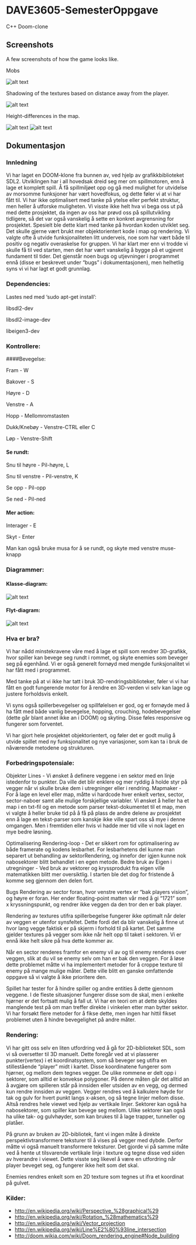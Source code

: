 # DAVE3605-SemesterOppgave
C++ Doom-clone

## Screenshots
A few screenshots of how the game looks like.

Mobs

![alt text](https://raw.githubusercontent.com/NegatioN/Spoomdre-DoomClone/master/ss.png "Screenshot of the game")

Shadowing of the textures based on distance away from the player.

![alt text](https://raw.githubusercontent.com/NegatioN/Spoomdre-DoomClone/master/ss2.png "Screenshot of the game")

Height-differences in the map.

![alt text](https://raw.githubusercontent.com/NegatioN/Spoomdre-DoomClone/master/ss3.png "Screenshot of the game")
![alt text](https://raw.githubusercontent.com/NegatioN/Spoomdre-DoomClone/master/ss4.png "Screenshot of the game")


## Dokumentasjon


### Innledning
Vi har laget en DOOM-klone fra bunnen av, ved hjelp av grafikkbiblioteket SDL2. Utviklingen har i all hovedsak dreid seg mer om spillmotoren, enn å lage et komplett spill. Å få spillmiljøet opp og gå med mulighet for utvidelse av morsomme funksjoner har vært hovedfokus, og dette føler vi at vi har fått til. Vi har ikke optimalisert med tanke på ytelse eller perfekt struktur, men heller å utforske muligheten. Vi visste ikke helt hva vi bega oss ut på med dette prosjektet, da ingen av oss har prøvd oss på spillutvikling tidligere, så det var også vanskelig å sette en konkret avgrensning for prosjektet. Spesielt ble dette klart med tanke på hvordan koden utviklet seg. Det skulle gjerne vært brukt mer objektorientert kode i map og rendering. Vi valgte ofte å utvide funksjonaliteten litt underveis, noe som har vært både til positiv og negativ overaskelse for gruppen. Vi har klart mer enn vi trodde vi skulle få til ved starten, men det har vært vanskelig å bygge på et ugjevnt fundament til tider. Det gjenstår noen bugs og utjevninger i programmet ennå (disse er beskrevet under “bugs” i dokumentasjonen), men helhetlig syns vi vi har lagt et godt grunnlag.


### Dependencies:
Lastes ned med ‘sudo apt-get install’:

libsdl2-dev

libsdl2-image-dev

libeigen3-dev


### Kontrollere:

####Bevegelse:

Fram		-	W

Bakover	-	S

Høyre		-	D

Venstre	-	A

Hopp		-	Mellomromstasten

Dukk/Knebøy 	- 	Venstre-CTRL eller C

Løp		-	Venstre-Shift


#### Se rundt:   

Snu til høyre 	- 	Pil-høyre, L

Snu til venstre - 	Pil-venstre, K

Se opp		-	Pil-opp

Se ned		-	Pil-ned

#### Mer action:

Interager	-	E

Skyt		-	Enter


Man kan også bruke musa for å se rundt, og skyte med venstre muse-knapp


### Diagrammer:

#### Klasse-diagram:
![alt text](https://raw.githubusercontent.com/NegatioN/DAVE3605-SemesterOppgave/master/class-chart.png?token=AD2ciRRAq8GnoXs3G8IweqfIaIAJSZyGks5VT89wwA%3D%3D "Klasse-diagram")

#### Flyt-diagram:
![alt text](https://raw.githubusercontent.com/NegatioN/DAVE3605-SemesterOppgave/master/flow-chart.png?token=AD2ciXU_FrPgca3Yiungrlo1j4-J7lY3ks5VT8-JwA%3D%3D "Flyt-diagram")


### Hva er bra?
Vi har nådd minstekravene våre med å lage et spill som rendrer 3D-grafikk, hvor spiller kan bevege seg rundt i rommet, og skyte enemies som beveger seg på egenhånd. Vi er også generelt fornøyd med mengde funksjonalitet vi har fått med i programmet.

Med tanke på at vi ikke har tatt i bruk 3D-rendringsbiblioteker, føler vi vi har fått en godt fungerende motor for å rendre en 3D-verden vi selv kan lage og justere forholdsvis enkelt.

Vi syns også spillerbevegelser og spillfølelsen er god, og er fornøyde med å ha fått med både vanlig bevegelse, hopping, crouching, hodebevegelser (dette går blant annet ikke an i DOOM) og skyting. Disse føles responsive og fungerer som forventet.

Vi har gjort hele prosjektet objektorientert, og føler det er godt mulig å utvide spillet med ny funksjonalitet og nye variasjoner, som kan ta i bruk de nåværende metodene og strukturen.



### Forbedringspotensiale:
Objekter
Lines - Vi ønsket å definere veggene i en sektor med en linje istedenfor to punkter. Da ville det blir enklere og mer ryddig å holde styr på vegger når vi skulle bruke dem i utregninger eller i rendring.
Mapmaker - For å lage en level eller map, måtte vi hardcode hver enkelt vertex, sector, sector-naboer samt alle mulige forskjellige variabler. Vi ønsket å heller ha et map i en txt-fil og en metode som parser tekst-dokumentet til et map, men vi valgte å heller bruke tid på å få på plass de andre delene av prosjektet enn å lage en tekst-parser som kanskje ikke ville spart oss så mye i denne omgangen. Men i fremtiden eller hvis vi hadde mer tid ville vi nok laget en mye bedre løsning.

Optimalisering
Rendering-loop - Det er sikkert rom for optimalisering av både framerate og kodens lesbarhet. For lesbarhetens del kunne man separert ut behandling av sektorRendering, og innefor der igjen kunne nok nabosektorer blitt behandlet i en egen metode.
Bedre bruk av Eigen i utregninger - Ved bruk av vektorer og kryssprodukt fra eigen ville matematikken blitt mer oversiktlig. I starten ble det dog for fristende å komme seg gjennom den delen fort.

Bugs
Rendering av sector foran, hvor venstre vertex er “bak players vision”, og høyre er foran. Her ender floating-point matten vår med å gi “1721” som x kryssningspunkt, og rendrer ikke veggen da den tror den er bak player.

Rendering av textures utifra spillerbegelse fungerer ikke optimalt når deler av veggen er utenfor synsfeltet. Dette fordi det da blir vanskelig å finne ut hvor lang vegge faktisk er på skjerm i forhold til på kartet. Det samme gjelder textures på vegger som ikke når helt opp til taket i sektoren. Vi er ennå ikke helt sikre på hva dette kommer av.

Når en sector renderes framfor en enemy vil av og til enemy renderes over veggen, slik at du vil se enemy selv om han er bak den veggen. For å løse dette problemet måtte vi ha implementert metoder for å croppe texture til enemy på mange mulige måter. Dette ville blitt en ganske omfattende oppgave så vi valgte å ikke prioritere den.

Spillet har tester for å hindre spiller og andre entities å dette gjennom veggene. I de fleste situasjoner fungerer disse som de skal, men i enkelte hjørner er det fortsatt mulig å fall ut. Vi har en teori om at dette skyldes manglende test på om man treffer direkte i vinkelen etter man bytter sektor. Vi har forsøkt flere metoder for å fikse dette, men ingen har hittil fikset problemet uten å hindre bevegelighet på andre måter.


### Rendering:
Vi har gitt oss selv en liten utfordring ved å gå for 2D-biblioteket SDL, som vi så oversetter til 3D manuelt. Dette foregår ved at vi plasserer punkter(vertex) i et koordinatsystem, som så beveger seg utifra en stillestående “player” midt i kartet. Disse koordinatene fungerer som hjørner, og mellom dem tegnes vegger. De ulike rommene er delt opp i sektorer, som alltid er konvekse polygoner. På denne måten går det alltid an å avgjøre om spilleren står på innsiden eller utsiden av en vegg, og dermed kun rendre innsiden av veggen. Vegger rendres ved å kalkulere høyde for tak og gulv for hvert punkt langs x-aksen, og så tegne linjer mellom disse. Altså rendres hele viewet ved hjelp av vertikale linjer. Sektorer kan også ha nabosektorer, som spiller kan bevege seg mellom. Ulike sektorer kan også ha ulike tak- og gulvhøyder, som kan brukes til å lage trapper, tunneller og platåer.

På grunn av bruken av 2D-bibliotek, fant vi ingen måte å direkte perspektivtransformere teksturer til å vises på vegger med dybde. Derfor måtte vi også manuelt transformere teksturer. Det gjorde vi på samme måte ved å hente ut tilsvarende vertikale linje i texture og tegne disse ved siden av hverandre i viewet. Dette visste seg likevel å være en utfordring når player beveget seg, og fungerer ikke helt som det skal.

Enemies rendres enkelt som en 2D texture som tegnes ut ifra et koordinat på gulvet.

### Kilder:
* http://en.wikipedia.org/wiki/Perspective_%28graphical%29
* http://en.wikipedia.org/wiki/Rotation_%28mathematics%29
* http://en.wikipedia.org/wiki/Vector_projection
* http://en.wikipedia.org/wiki/Line%E2%80%93line_intersection
* http://doom.wikia.com/wiki/Doom_rendering_engine#Node_building

